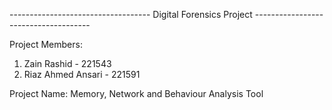 ----------------------------------- Digital Forensics Project -------------------------------------


Project Members:
1. Zain Rashid - 221543
2. Riaz Ahmed Ansari - 221591



Project Name: Memory, Network and Behaviour Analysis Tool

